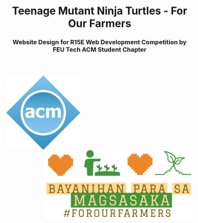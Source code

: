 <h1 align = "center">
    Teenage Mutant Ninja Turtles - For Our Farmers
</h1>
<h3 align = "center">
    Website Design for R15E Web Development Competition by FEU Tech ACM Student Chapter<br>
    <a href = "https://github.com/karumadesu/TMNT_R15E-Website">
        <br><br><br>
        <img src="https://github.com/karumadesu/TMNT_R15E-Website/blob/main/assets/images/logos/ACM-Logo.png" width="200px" style="float: left">
        <img src="https://github.com/karumadesu/TMNT_R15E-Website/blob/main/assets/images/logos/FOF-Logo.png" width="400px" style="float: right">
    </a>
</h3>

